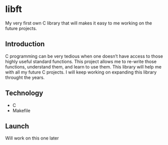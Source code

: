 # libft
My very first own C library that will makes it easy to me working on the future projects.

## Introduction
C programming can be very tedious when one doesn’t have access to those highly useful standard functions. This project allows me to re-write those functions, understand them, and learn to use them. This library will help me with all my future C projects.
I will keep working on expanding this library throught the years.

## Technology
  * C
  * Makefile

## Launch
Will work on this one later
